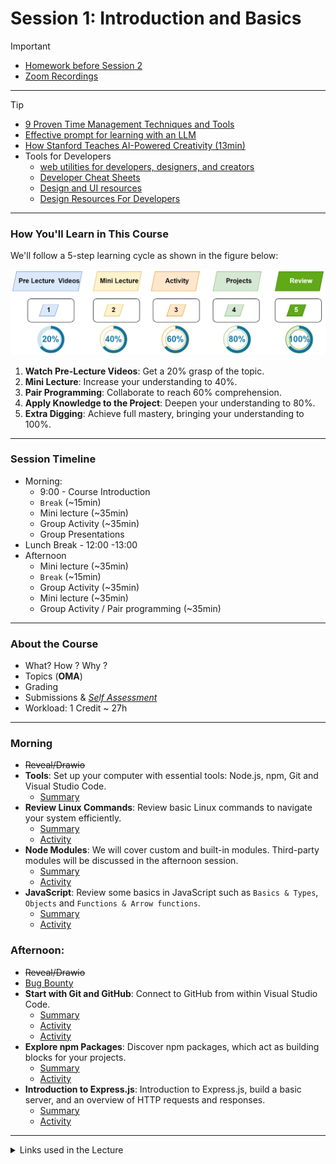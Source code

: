 # Session 1: Introduction and Basics


> [!IMPORTANT]  
> - [Homework before Session 2](./material/Homework.md)
> - [Zoom Recordings](#)
<!-- 7#wa976=Q# -->

----

> [!TIP] 
> - [9 Proven Time Management Techniques and Tools](https://www.usa.edu/blog/time-management-techniques/)
> - [Effective prompt for learning with an LLM](https://gist.github.com/Dowwie/5a66cd8df639e4c98043fc7f507dab9e)
> - [How Stanford Teaches AI-Powered Creativity (13min)](https://youtu.be/wv779vmyPVY?feature=shared&t=185)
> - Tools for Developers
>   - [web utilities for developers, designers, and creators](https://webutils.io/about)
>   - [Developer Cheat Sheets](https://www.devsheets.io/)
>   - [Design and UI resources](https://github.com/bradtraversy/design-resources-for-developers)
>   - [Design Resources For Developers](https://github.com/bradtraversy/design-resources-for-developers)


------

### How You'll Learn in This Course

We'll follow a 5-step learning cycle as shown in the figure below:

![](./material/img/learning-phases.png)

1. **Watch Pre-Lecture Videos**: Get a 20% grasp of the topic.
2. **Mini Lecture**: Increase your understanding to 40%.
3. **Pair Programming**: Collaborate to reach 60% comprehension.
4. **Apply Knowledge to the Project**: Deepen your understanding to 80%.
5. **Extra Digging**: Achieve full mastery, bringing your understanding to 100%.


-----
### Session Timeline 

- Morning:
  - 9:00 - Course Introduction
  - `Break` (~15min)
  - Mini lecture (~35min)
  - Group Activity (~35min)
  - Group Presentations
- Lunch Break - 12:00 -13:00
- Afternoon
  - Mini lecture (~35min)
  - `Break` (~15min)
  - Group Activity (~35min)
  - Mini lecture (~35min)
  - Group Activity / Pair programming (~35min)

-----
### About the Course

- What? How ? Why ?
- Topics (**OMA**)
- Grading
- Submissions & [*Self Assessment*](./material/self-assesment.xlsx) 
- Workload: 1 Credit ~ 27h


-----
### Morning

- ~~Reveal/Drawio~~
- **Tools**: Set up your computer with essential tools: Node.js, npm, Git and Visual Studio Code.
  - [Summary](./material/unified-setup.md)
- **Review Linux Commands**: Review basic Linux commands to navigate your system efficiently.
  - [Summary](./material/Linux.md)
  - [Activity](./material/Linux-activity.md)
- **Node Modules**: We will cover custom and built-in modules. Third-party modules will be discussed in the afternoon session.
  - [Summary](./material/node.md)
  - [Activity](./material/node-activity.md)  
- **JavaScript**:  Review some basics in JavaScript such as `Basics & Types`, `Objects` and `Functions & Arrow functions`.
  - [Summary](./material/JS.md)
  - [Activity](./material/JS-activity.md)

### Afternoon:

- ~~Reveal/Drawio~~
- [Bug Bounty](./material/bug-bounty.md)
- **Start with Git and GitHub**: Connect to GitHub from within Visual Studio Code.
  - [Summary](./material/github.md)
  - [Activity](./material/github-activity.md)
  - [Activity](./material/github-activity2.md)
- **Explore npm Packages**: Discover npm packages, which act as building blocks for your projects.
  - [Summary](./material/npm.md)
  - [Activity](./material/npm-activity.md)
- **Introduction to Express.js**: Introduction to Express.js, build a basic server, and an overview of HTTP requests and responses.
  - [Summary](./material/express.md)
  - [Activity](./material/express-activity.md)
  
----
<details>
<summary>Links used in the Lecture</summary>

- https://excalidraw.com/
- Presentation: Google Slides or https://gamma.app/products/presentations

</details>

  

<!-- links -->



<!-- 

> [!NOTE]  
> Highlights information that users should take into account, even when skimming.

> [!TIP]
> Optional information to help a user be more successful.

> [!IMPORTANT]  
> Crucial information necessary for users to succeed.

> [!WARNING]  
> Critical content demanding immediate user attention due to potential risks.

> [!CAUTION]
> Negative potential consequences of an action. 

-->
